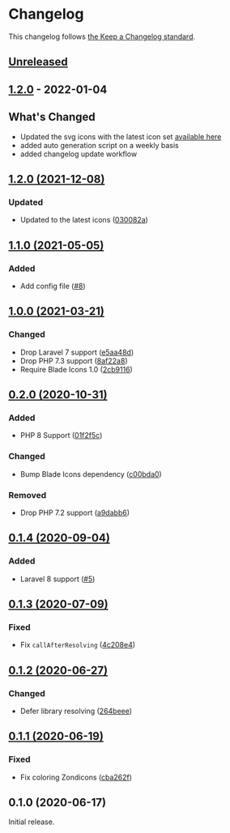 # Changelog

This changelog follows [the Keep a Changelog standard](https://keepachangelog.com).

## [Unreleased](https://github.com/blade-ui-kit/blade-zondicons/compare/1.2.0...HEAD)

## [1.2.0](https://github.com/blade-ui-kit/blade-zondicons/compare/1.2.0...1.2.0) - 2022-01-04

## What's Changed

- Updated the svg icons with the latest icon set [available here](https://www.zondicons.com/icons.html)
- added auto generation script on a weekly basis
- added changelog update workflow

## [1.2.0 (2021-12-08)](https://github.com/blade-ui-kit/blade-zondicons/compare/1.1.0...1.2.0)

### Updated

- Updated to the latest icons ([030082a](https://github.com/codeat3/blade-zondicons/commit/030082a56636f9bec958730704910a91902745e3))

## [1.1.0 (2021-05-05)](https://github.com/blade-ui-kit/blade-zondicons/compare/1.0.0...1.1.0)

### Added

- Add config file ([#8](https://github.com/blade-ui-kit/blade-zondicons/pull/8))

## [1.0.0 (2021-03-21)](https://github.com/blade-ui-kit/blade-zondicons/compare/0.2.0...1.0.0)

### Changed

- Drop Laravel 7 support ([e5aa48d](https://github.com/blade-ui-kit/blade-zondicons/commit/e5aa48dbf67e62805febb980ad86ea29298d6d6d))
- Drop PHP 7.3 support ([8af22a8](https://github.com/blade-ui-kit/blade-zondicons/commit/8af22a84c2b13c60d1fd227c4c6b8ac8487b3ab9))
- Require Blade Icons 1.0 ([2cb9116](https://github.com/blade-ui-kit/blade-zondicons/commit/2cb9116f25d65863ce033610c4f950c6d9cb40c6))

## [0.2.0 (2020-10-31)](https://github.com/blade-ui-kit/blade-zondicons/compare/0.1.3...0.2.0)

### Added

- PHP 8 Support ([01f2f5c](https://github.com/blade-ui-kit/blade-zondicons/commit/01f2f5c07687dd13c819d4fd8f9335dfdc3f17c5))

### Changed

- Bump Blade Icons dependency ([c00bda0](https://github.com/blade-ui-kit/blade-zondicons/commit/c00bda00a9ec4d9c1235819048d12091c85ca7d3))

### Removed

- Drop PHP 7.2 support ([a9dabb6](https://github.com/blade-ui-kit/blade-zondicons/commit/a9dabb6ab79646d253c348ad4237c94e40fe349b))

## [0.1.4 (2020-09-04)](https://github.com/blade-ui-kit/blade-zondicons/compare/0.1.3...0.1.4)

### Added

- Laravel 8 support ([#5](https://github.com/blade-ui-kit/blade-zondicons/pull/5))

## [0.1.3 (2020-07-09)](https://github.com/blade-ui-kit/blade-zondicons/compare/0.1.2...0.1.3)

### Fixed

- Fix `callAfterResolving` ([4c208e4](https://github.com/blade-ui-kit/blade-zondicons/commit/4c208e4bf36c29b9f8e7e375e5768f7f92727854))

## [0.1.2 (2020-06-27)](https://github.com/blade-ui-kit/blade-zondicons/compare/0.1.1...0.1.2)

### Changed

- Defer library resolving ([264beee](https://github.com/blade-ui-kit/blade-zondicons/commit/015b1e69bdb636419b961fa23769362ada33d3d9))

## [0.1.1 (2020-06-19)](https://github.com/blade-ui-kit/blade-zondicons/compare/0.1.0...0.1.1)

### Fixed

- Fix coloring Zondicons ([cba262f](https://github.com/blade-ui-kit/blade-zondicons/commit/cba262ff460972618cd2b9632cf9063950899746))

## 0.1.0 (2020-06-17)

Initial release.
